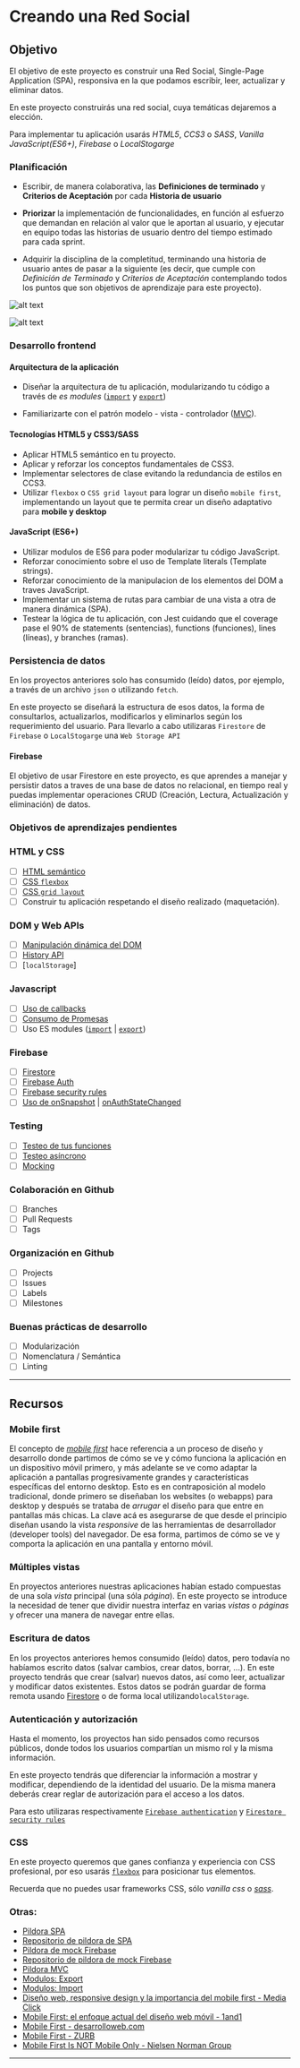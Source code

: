 # Creando una Red Social

## Objetivo

El objetivo de este proyecto es construir una Red Social, Single-Page Application (SPA), responsiva en la que podamos escribir, leer, actualizar y eliminar datos.

En este proyecto construirás una red social, cuya temáticas dejaremos a elección.
  
Para implementar tu aplicación usarás *HTML5*, *CCS3* o *SASS*, *Vanilla JavaScript(ES6+)*, *Firebase* o *LocalStogarge*

### Planificación

* Escribir, de manera colaborativa, las **Definiciones de terminado** y **Criterios de Aceptación** por cada **Historia de usuario** 

* **Priorizar** la implementación de funcionalidades, en función al esfuerzo que demandan en relación al valor que le aportan al usuario, y ejecutar en equipo todas las historias de usuario dentro del tiempo estimado para cada sprint.

* Adquirir la disciplina de la completitud, terminando una historia de usuario antes de pasar a la siguiente (es decir, que cumple con *Definición de Terminado* y *Criterios de Aceptación* contemplando todos los puntos que son objetivos de aprendizaje para este proyecto).


![alt text](https://github.com/TeresaC21/social-network-ts/blob/master/src/img/log.png)


![alt text](https://github.com/TeresaC21/social-network-ts/blob/master/src/img/home.png)


### Desarrollo frontend

#### Arquitectura de la aplicación

- Diseñar la arquitectura de tu aplicación, modularizando tu código a través de *es modules* ([`import`](https://developer.mozilla.org/es/docs/Web/JavaScript/Referencia/Sentencias/import) y [`export`](https://developer.mozilla.org/es/docs/Web/JavaScript/Referencia/Sentencias/export))

- Familiarizarte con el patrón  modelo - vista - controlador ([MVC](https://es.wikipedia.org/wiki/Modelo%E2%80%93vista%E2%80%93controlador)).

#### Tecnologías HTML5 y CSS3/SASS

* Aplicar HTML5 semántico en tu proyecto.
* Aplicar y reforzar los conceptos fundamentales de CSS3.
* Implementar selectores de clase evitando la redundancia de estilos en CCS3.
* Utilizar `flexbox` o `CSS grid layout` para lograr un diseño `mobile first`, implementando un layout que te permita crear un diseño adaptativo para **mobile y desktop**


#### JavaScript (ES6+)

* Utilizar modulos de ES6 para poder modularizar tu código JavaScript.
* Reforzar conocimiento sobre el uso de Template literals (Template strings).
* Reforzar conocimiento de la manipulacion de los elementos del DOM a traves JavaScript.
* Implementar un sistema de rutas para cambiar de una vista a otra de manera dinámica (SPA).
* Testear la lógica de tu aplicación, con Jest cuidando que el coverage pase el 90% de statements (sentencias), functions (funciones), lines (líneas), y branches (ramas).

### Persistencia de datos

En los proyectos anteriores solo has consumido (leído) datos, por ejemplo, a través de un archivo `json` o utilizando `fetch`.

En este proyecto se diseñará la estructura de esos datos, la forma de consultarlos, actualizarlos, modificarlos y eliminarlos según los requerimiento del usuario. Para llevarlo a cabo utilizaras `Firestore` de `Firebase` o `LocalStogarge` una `Web Storage API`

#### Firebase

El objetivo de usar Firestore en este proyecto, es que aprendes a manejar y persistir datos a traves de una base de datos no relacional, en tiempo real y puedas implementar operaciones CRUD (Creación, Lectura, Actualización y eliminación) de datos.


### Objetivos de aprendizajes pendientes


### HTML y CSS

* [ ] [HTML semántico](https://developer.mozilla.org/en-US/docs/Glossary/Semantics#Semantics_in_HTML)
* [ ] [CSS `flexbox`](https://css-tricks.com/snippets/css/a-guide-to-flexbox/) 
* [ ] [CSS `grid layout`](https://css-tricks.com/snippets/css/complete-guide-grid/) 
* [ ] Construir tu aplicación respetando el diseño realizado (maquetación).

### DOM y Web APIs

* [ ] [Manipulación dinámica del DOM](https://developer.mozilla.org/es/docs/Referencia_DOM_de_Gecko/Introducci%C3%B3n)
* [ ] [History API](https://developer.mozilla.org/es/docs/DOM/Manipulando_el_historial_del_navegador)
* [ ] [`localStorage`]

### Javascript

* [ ] [Uso de callbacks](https://developer.mozilla.org/es/docs/Glossary/Callback_function)
* [ ] [Consumo de Promesas](https://scotch.io/tutorials/javascript-promises-for-dummies#toc-consuming-promises)
* [ ] Uso ES modules
([`import`](https://developer.mozilla.org/en-US/docs/Web/JavaScript/Reference/Statements/import)
| [`export`](https://developer.mozilla.org/en-US/docs/Web/JavaScript/Reference/Statements/export))

### Firebase

* [ ] [Firestore](https://firebase.google.com/docs/firestore)
* [ ] [Firebase Auth](https://firebase.google.com/docs/auth/web/start)
* [ ] [Firebase security rules](https://firebase.google.com/docs/rules)
* [ ] [Uso de onSnapshot](https://firebase.google.com/docs/firestore/query-data/listen)
| [onAuthStateChanged](https://firebase.google.com/docs/auth/web/start#set_an_authentication_state_observer_and_get_user_data)

### Testing

* [ ] [Testeo de tus funciones](https://jestjs.io/docs/es-ES/getting-started)
* [ ] [Testeo asíncrono](https://jestjs.io/docs/es-ES/asynchronous)
* [ ] [Mocking](https://jestjs.io/docs/es-ES/manual-mocks)

### Colaboración en Github

* [ ] Branches
* [ ] Pull Requests
* [ ] Tags

### Organización en Github

* [ ] Projects
* [ ] Issues
* [ ] Labels
* [ ] Milestones

### Buenas prácticas de desarrollo

* [ ] Modularización
* [ ] Nomenclatura / Semántica
* [ ] Linting

***

## Recursos

### Mobile first

El concepto de [_mobile first_](https://www.mediaclick.es/blog/diseno-web-responsive-design-y-la-importancia-del-mobile-first/)
hace referencia a un proceso de diseño y desarrollo donde partimos de cómo se ve
y cómo funciona la aplicación en un dispositivo móvil primero, y más adelante se
ve como adaptar la aplicación a pantallas progresivamente grandes y
características específicas del entorno desktop. Esto es en contraposición al
modelo tradicional, donde primero se diseñaban los websites (o webapps) para
desktop y después se trataba de _arrugar_ el diseño para que entre en pantallas
más chicas. La clave acá es asegurarse de que desde el principio diseñan usando
la vista _responsive_ de las herramientas de desarrollador (developer tools) del
navegador. De esa forma, partimos de cómo se ve y comporta la aplicación en una
pantalla y entorno móvil.

### Múltiples vistas

En proyectos anteriores nuestras aplicaciones habían estado compuestas de una
sola _vista_ principal (una sóla _página_). En este proyecto se introduce la
necesidad de tener que dividir nuestra interfaz en varias _vistas_ o _páginas_
y ofrecer una manera de navegar entre ellas.

### Escritura de datos

En los proyectos anteriores hemos consumido (leído) datos, pero todavía no
habíamos escrito datos (salvar cambios, crear datos, borrar, ...). En este
proyecto tendrás que crear (salvar) nuevos datos, así como leer, actualizar y
modificar datos existentes. Estos datos se podrán guardar de forma remota
usando [Firestore](https://firebase.google.com/docs/firestore) o de forma
local utilizando`localStorage`.

### Autenticación y autorización

Hasta el momento, los proyectos han sido pensados como recursos públicos, donde todos
los usuarios compartían un mismo rol y la misma información.

En este proyecto tendrás que diferenciar la información a mostrar y modificar,
dependiendo de la identidad del usuario.
De la misma manera deberás crear reglar de autorización para el acceso a los
datos.

Para esto utilizaras respectivamente
[`Firebase authentication`](https://firebase.google.com/docs/auth/) y
[`Firestore security rules`](https://firebase.google.com/docs/firestore/security/get-started)

### CSS

En este proyecto queremos que ganes confianza y experiencia con CSS profesional,
por eso usarás [`flexbox`](https://css-tricks.com/snippets/css/a-guide-to-flexbox/)
para posicionar tus elementos.

Recuerda que no puedes usar frameworks CSS, sólo *vanilla css* o [*sass*](https://sass-lang.com/).

### Otras:

* [Pildora SPA](https://www.loom.com/share/fa63a8ad0e9a43428222c15b6f6613d3)
* [Repositorio de pildora de SPA](https://github.com/betsyvies/bootcamp-spa)
* [Pildora de mock Firebase](https://www.youtube.com/watch?v=06myVn41OTY&t=1s)
* [Repositorio de pildora de mock Firebase](https://github.com/Danielalab/2018-2-Testing)
* [Pildora MVC](https://github.com/merunga/todomvc-vanillajs)
* [Modulos: Export](https://developer.mozilla.org/es/docs/Web/JavaScript/Referencia/Sentencias/export)
* [Modulos: Import](https://developer.mozilla.org/es/docs/Web/JavaScript/Referencia/Sentencias/import)
* [Diseño web, responsive design y la importancia del mobile first - Media Click](https://www.mediaclick.es/blog/diseno-web-responsive-design-y-la-importancia-del-mobile-first/)
* [Mobile First: el enfoque actual del diseño web móvil - 1and1](https://www.1and1.es/digitalguide/paginas-web/diseno-web/mobile-first-la-nueva-tendencia-del-diseno-web/)
* [Mobile First - desarrolloweb.com](https://desarrolloweb.com/articulos/mobile-first-responsive.html)
* [Mobile First - ZURB](https://zurb.com/word/mobile-first)
* [Mobile First Is NOT Mobile Only - Nielsen Norman Group](https://www.nngroup.com/articles/mobile-first-not-mobile-only/)

***
